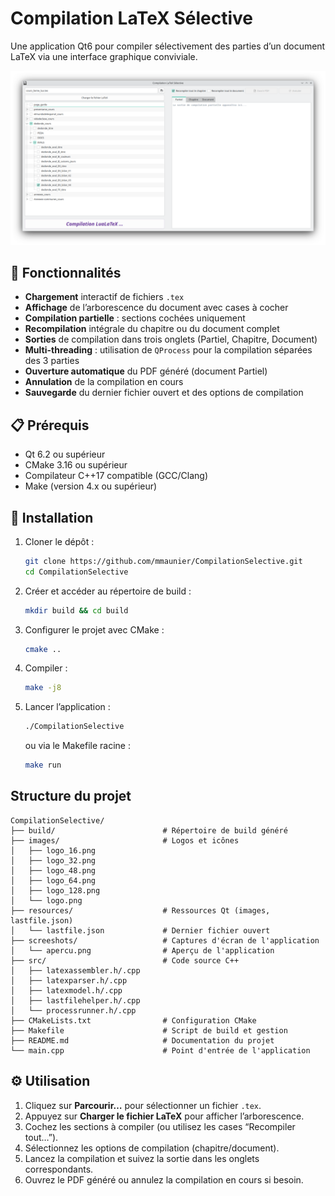 # Compilation LaTeX Sélective

Une application Qt6 pour compiler sélectivement des parties d’un document LaTeX via une interface graphique conviviale.

![Aperçu de l'application](screenshots/apercu.png)

## 🌟 Fonctionnalités

- **Chargement** interactif de fichiers `.tex`
- **Affichage** de l’arborescence du document avec cases à cocher
- **Compilation partielle** : sections cochées uniquement
- **Recompilation** intégrale du chapitre ou du document complet
- **Sorties** de compilation dans trois onglets (Partiel, Chapitre, Document)
- **Multi-threading** : utilisation de `QProcess` pour la compilation séparées des 3 parties
- **Ouverture automatique** du PDF généré (document Partiel)
- **Annulation** de la compilation en cours
- **Sauvegarde** du dernier fichier ouvert et des options de compilation

## 📋 Prérequis

- Qt 6.2 ou supérieur  
- CMake 3.16 ou supérieur  
- Compilateur C++17 compatible (GCC/Clang)  
- Make (version 4.x ou supérieur)  

## 🚀 Installation

1. Cloner le dépôt :
   ```bash
   git clone https://github.com/mmaunier/CompilationSelective.git
   cd CompilationSelective
   ```
2. Créer et accéder au répertoire de build :
   ```bash
   mkdir build && cd build
   ```
3. Configurer le projet avec CMake :
   ```bash
   cmake ..
   ```
4. Compiler :
   ```bash
   make -j8
   ```
5. Lancer l’application :
   ```bash
   ./CompilationSelective
   ```
   ou via le Makefile racine :
   ```bash
   make run
   ```

## Structure du projet

```
CompilationSelective/
├── build/                        # Répertoire de build généré
├── images/                       # Logos et icônes   
│   ├── logo_16.png
│   ├── logo_32.png        
│   ├── logo_48.png  
│   ├── logo_64.png        
│   ├── logo_128.png   
│   └── logo.png 
├── resources/                    # Ressources Qt (images, lastfile.json)
│   └── lastfile.json             # Dernier fichier ouvert
├── screeshots/                   # Captures d'écran de l'application
│   └── apercu.png                # Aperçu de l'application
├── src/                          # Code source C++
│   ├── latexassembler.h/.cpp    
│   ├── latexparser.h/.cpp       
│   ├── latexmodel.h/.cpp        
│   ├── lastfilehelper.h/.cpp    
│   └── processrunner.h/.cpp     
├── CMakeLists.txt                # Configuration CMake
├── Makefile                      # Script de build et gestion
├── README.md                     # Documentation du projet
└── main.cpp                      # Point d'entrée de l'application
```

## ⚙️ Utilisation

1. Cliquez sur **Parcourir…** pour sélectionner un fichier `.tex`.  
2. Appuyez sur **Charger le fichier LaTeX** pour afficher l’arborescence.  
3. Cochez les sections à compiler (ou utilisez les cases “Recompiler tout…”).  
4. Sélectionnez les options de compilation (chapitre/document).  
5. Lancez la compilation et suivez la sortie dans les onglets correspondants.  
6. Ouvrez le PDF généré ou annulez la compilation en cours si besoin.